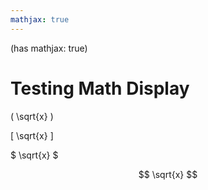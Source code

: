 ```yaml
---
mathjax: true
---
```


(has mathjax: true)

# Testing Math Display

\( \sqrt{x} \)

\[ \sqrt{x} \]

$ \sqrt{x} $

$$ \sqrt{x} $$
